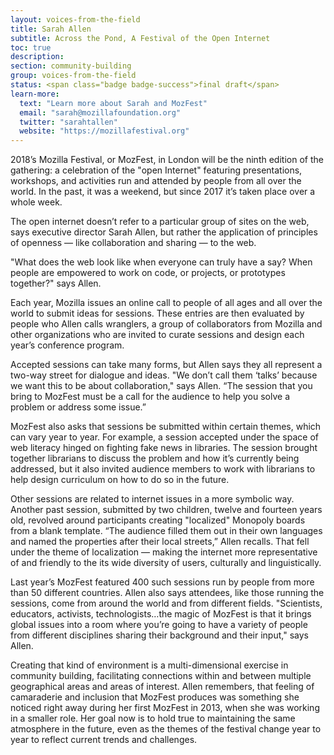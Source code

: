 ```yaml
---
layout: voices-from-the-field
title: Sarah Allen
subtitle: Across the Pond, A Festival of the Open Internet
toc: true
description:
section: community-building
group: voices-from-the-field
status: <span class="badge badge-success">final draft</span>
learn-more:
  text: "Learn more about Sarah and MozFest"
  email: "sarah@mozillafoundation.org"
  twitter: "sarahtallen"
  website: "https://mozillafestival.org"
---
```


2018’s Mozilla Festival, or MozFest, in London will be the ninth edition of the gathering: a celebration of the "open Internet" featuring presentations, workshops, and activities run and attended by people from all over the world.  In the past, it was a weekend, but since 2017 it’s taken place over a whole week.

The open internet doesn’t refer to a particular group of sites on the web, says executive director Sarah Allen, but rather the application of principles of openness — like collaboration and sharing — to the web.

"What does the web look like when everyone can truly have a say? When people are empowered to work on code, or projects, or prototypes together?" says Allen.

Each year, Mozilla issues an online call to people of all ages and all over the world to submit ideas for sessions. These entries are then evaluated by people who Allen calls wranglers, a group of collaborators from Mozilla and other organizations who are invited to curate sessions and design each year’s conference program.

Accepted sessions can take many forms, but Allen says they all represent a two-way street for dialogue and ideas. "We don’t call them ‘talks’ because we want this to be about collaboration," says Allen. “The session that you bring to MozFest must be a call for the audience to help you solve a problem or address some issue.”

MozFest also asks that sessions be submitted within certain themes, which can vary year to year. For example, a session accepted under the space of web literacy hinged on fighting fake news in libraries. The session brought together librarians to discuss the problem and how it’s currently being addressed, but it also invited audience members to work with librarians to help design curriculum on how to do so in the future.

Other sessions are related to internet issues in a more symbolic way. Another past session, submitted by two children, twelve and fourteen years old, revolved around participants creating "localized" Monopoly boards from a blank template. “The audience filled them out in their own languages and named the properties after their local streets,” Allen recalls. That fell under the theme of localization — making the internet more representative of and friendly to the its wide diversity of users, culturally and linguistically.

Last year’s MozFest featured 400 such sessions run by people from more than 50 different countries. Allen also says attendees, like those running the sessions, come from around the world and from different fields. "Scientists, educators, activists, technologists…the magic of MozFest is that it brings global issues into a room where you’re going to have a variety of people from different disciplines sharing their background and their input," says Allen.

Creating that kind of environment is a multi-dimensional exercise in community building, facilitating connections within and between multiple geographical areas and areas of interest. Allen remembers, that feeling of camaraderie and inclusion that MozFest produces was something she noticed right away during her first MozFest in 2013, when she was working in a smaller role. Her goal now is to hold true to maintaining the same atmosphere in the future, even as the themes of the festival change year to year to reflect current trends and challenges.
